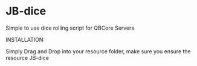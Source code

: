 # JB-dice
Simple to use dice rolling script for QBCore Servers

INSTALLATION:

Simply Drag and Drop into your resource folder, make sure you ensure the resource JB-dice
